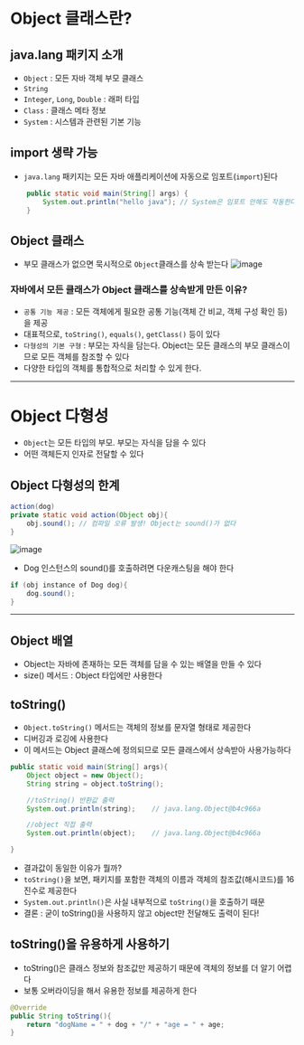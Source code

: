 # Object 클래스란?
## java.lang 패키지 소개
- `Object` : 모든 자바 객체 부모 클래스
- `String`
- `Integer`, `Long`, `Double` : 래퍼 타입
- `Class` : 클래스 메타 정보
- `System` : 시스템과 관련된 기본 기능

## import 생략 가능
- `java.lang` 패키지는 모든 자바 애플리케이션에 자동으로 임포트(`import`)된다
```java
    public static void main(String[] args) {
        System.out.println("hello java"); // System은 임포트 안해도 작동한다
    }
```

## Object 클래스
- 부모 클래스가 없으면 묵시적으로 `Object`클래스를 상속 받는다
![image](https://github.com/ngngs/TIL/assets/47618270/cbede877-636b-409b-8b07-9c53b2d60dd1)

### 자바에서 모든 클래스가 Object 클래스를 상속받게 만든 이유?
- `공통 기능 제공` : 모든 객체에게 필요한 공통 기능(객체 간 비교, 객체 구성 확인 등)을 제공
- 대표적으로, `toString()`, `equals()`, `getClass()` 등이 있다
- `다형성의 기본 구형` : 부모는 자식을 담는다. Object는 모든 클래스의 부모 클래스이므로 모든 객체를 참조할 수 있다
- 다양한 타입의 객체를 통합적으로 처리할 수 있게 한다.

------

# Object 다형성
- `Object`는 모든 타입의 부모. 부모는 자식을 담을 수 있다
- 어떤 객체든지 인자로 전달할 수 있다

## Object 다형성의 한계
```java
action(dog)
private static void action(Object obj){
    obj.sound(); // 컴파일 오류 발생! Object는 sound()가 없다
}
```
![image](https://github.com/ngngs/TIL/assets/47618270/cb08d5c1-322c-41ee-8d7e-a6cc2371538f)

- Dog 인스턴스의 sound()를 호출하려면 다운캐스팅을 해야 한다
```java
if (obj instance of Dog dog){
    dog.sound();
}
```

----

## Object 배열
- Object는 자바에 존재하는 모든 객체를 담을 수 있는 배열을 만들 수 있다
- size() 메서드 : Object 타입에만 사용한다


## toString()
- `Object.toString()` 메서드는 객체의 정보를 문자열 형태로 제공한다
- 디버깅과 로깅에 사용한다
- 이 메서드는 Object 클래스에 정의되므로 모든 클래스에서 상속받아 사용가능하다

```java
public static void main(String[] args){
    Object object = new Object();
    String string = object.toString();

    //toString() 반환값 출력
    System.out.println(string);    // java.lang.Object@b4c966a

    //object 직접 출력
    System.out.println(object);    // java.lang.Object@b4c966a

}
```
- 결과값이 동일한 이유가 뭘까?
- `toString()`을 보면, 패키지를 포함한 객체의 이름과 객체의 참조값(해시코드)를 16진수로 제공한다
- `System.out.println()`은 사실 내부적으로 `toString()`을 호출하기 때문
- 결론 : 굳이 toString()을 사용하지 않고 object만 전달해도 출력이 된다!

## toString()을 유용하게 사용하기
- toString()은 클래스 정보와 참조값만 제공하기 때문에 객체의 정보를 더 알기 어렵다
- 보통 오버라이딩을 해서 유용한 정보를 제공하게 한다

```java
@Override
public String toString(){
    return "dogName = " + dog + "/" + "age = " + age;
}
```
